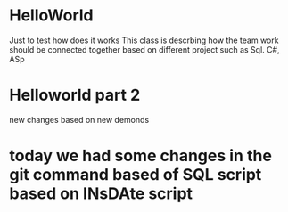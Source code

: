 # HelloWorld
Just to test how does it works
This class is descrbing how the team work should be connected together
based on different project such as Sql. C#, ASp
# Helloworld part 2 
new changes based on new demonds
# today we had some changes in the git command based of SQL script based on INsDAte script
